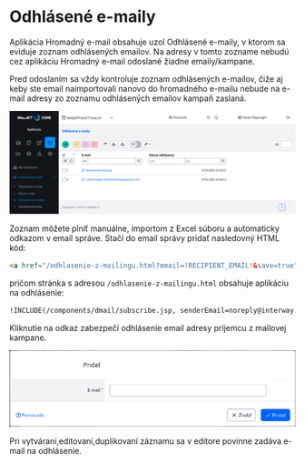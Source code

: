 # Odhlásené e-maily

Aplikácia Hromadný e-mail obsahuje uzol Odhlásené e-maily, v ktorom sa eviduje zoznam odhlásených emailov. Na adresy v tomto zozname nebudú cez aplikáciu Hromadný e-mail odoslané žiadne emaily/kampane.

Pred odoslaním sa vždy kontroluje zoznam odhlásených e-mailov, čiže aj keby ste email naimportovali nanovo do hromadného e-mailu nebude na e-mail adresy zo zoznamu odhlásených emailov kampaň zaslaná.

![](unsubscribed-datatable.png)

Zoznam môžete plniť manuálne, importom z Excel súboru a automaticky odkazom v email správe. Stačí do email správy pridať nasledovný HTML kód:

```html
<a href="/odhlasenie-z-mailingu.html?email=!RECIPIENT_EMAIL!&save=true">Kliknite pre odhlásenie</a>
```

pričom stránka s adresou ```/odhlasenie-z-mailingu.html``` obsahuje aplikáciu na odhlásenie:

```html
!INCLUDE(/components/dmail/subscribe.jsp, senderEmail=noreply@interway.sk, senderName="WebJET CMS")!
```

Kliknutie na odkaz zabezpečí odhlásenie email adresy príjemcu z mailovej kampane.

![](unsubscribed-editor.png)

Pri vytváraní,editovaní,duplikovaní záznamu sa v editore povinne zadáva e-mail na odhlásenie.


